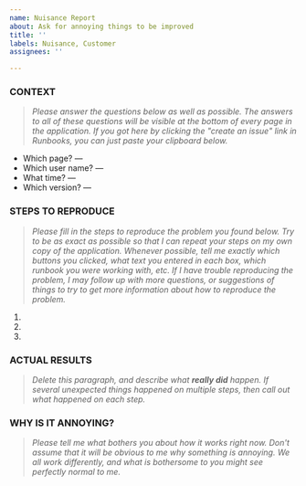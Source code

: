 ```yaml
---
name: Nuisance Report
about: Ask for annoying things to be improved
title: ''
labels: Nuisance, Customer
assignees: ''

---
```


### CONTEXT

> *Please answer the questions below as well as possible.  The answers to all of these questions will be visible at the bottom of every page in the application.  If you got here by clicking the "create an issue" link in Runbooks, you can just paste your clipboard below.*

* Which page? — 
* Which user name? — 
* What time? —
* Which version? — 

### STEPS TO REPRODUCE

> *Please fill in the steps to reproduce the problem you found below.  Try to be as exact as possible so that I can repeat your steps on my own copy of the application.  Whenever possible, tell me exactly which buttons you clicked, what text you entered in each box, which runbook you were working with, etc.  If I have trouble reproducing the problem, I may follow up with more questions, or suggestions of things to try to get more information about how to reproduce the problem.*

1. 
2. 
3. 


### ACTUAL RESULTS

> *Delete this paragraph, and describe what **really did** happen.  If several unexpected things happened on multiple steps, then call out what happened on each step.*


### WHY IS IT ANNOYING?

> *Please tell me what bothers you about how it works right now.  Don't assume that it will be obvious to me why something is annoying.  We all work differently, and what is bothersome to you might see perfectly normal to me.*
